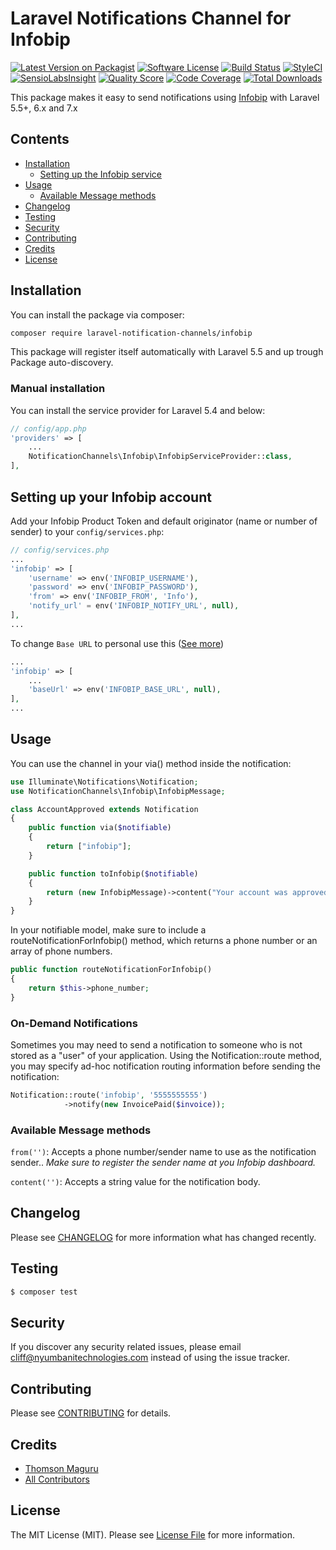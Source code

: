 # Laravel Notifications Channel for Infobip

[![Latest Version on Packagist](https://img.shields.io/packagist/v/laravel-notification-channels/Infobip.svg?style=flat-square)](https://packagist.org/packages/laravel-notification-channels/Infobip)
[![Software License](https://img.shields.io/badge/license-MIT-brightgreen.svg?style=flat-square)](LICENSE.md)
[![Build Status](https://img.shields.io/travis/laravel-notification-channels/Infobip/master.svg?style=flat-square)](https://travis-ci.org/laravel-notification-channels/Infobip)
[![StyleCI](https://styleci.io/repos/:style_ci_id/shield)](https://styleci.io/repos/:style_ci_id)
[![SensioLabsInsight](https://img.shields.io/sensiolabs/i/:sensio_labs_id.svg?style=flat-square)](https://insight.sensiolabs.com/projects/:sensio_labs_id)
[![Quality Score](https://img.shields.io/scrutinizer/g/laravel-notification-channels/Infobip.svg?style=flat-square)](https://scrutinizer-ci.com/g/laravel-notification-channels/Infobip)
[![Code Coverage](https://img.shields.io/scrutinizer/coverage/g/laravel-notification-channels/Infobip/master.svg?style=flat-square)](https://scrutinizer-ci.com/g/laravel-notification-channels/Infobip/?branch=master)
[![Total Downloads](https://img.shields.io/packagist/dt/laravel-notification-channels/Infobip.svg?style=flat-square)](https://packagist.org/packages/laravel-notification-channels/Infobip)

This package makes it easy to send notifications using [Infobip](https://www.infobip.com/) with Laravel 5.5+, 6.x and 7.x

## Contents

- [Installation](#installation)
	- [Setting up the Infobip service](#setting-up-the-Infobip-service)
- [Usage](#usage)
	- [Available Message methods](#available-message-methods)
- [Changelog](#changelog)
- [Testing](#testing)
- [Security](#security)
- [Contributing](#contributing)
- [Credits](#credits)
- [License](#license)


## Installation

You can install the package via composer:

``` bash
composer require laravel-notification-channels/infobip
```

This package will register itself automatically with Laravel 5.5 and up trough Package auto-discovery.

### Manual installation

You can install the service provider for Laravel 5.4 and below:

```php
// config/app.php
'providers' => [
    ...
    NotificationChannels\Infobip\InfobipServiceProvider::class,
],
```

## Setting up your Infobip account

Add your Infobip Product Token and default originator (name or number of sender) to your `config/services.php`:

```php
// config/services.php
...
'infobip' => [
    'username' => env('INFOBIP_USERNAME'),
    'password' => env('INFOBIP_PASSWORD'),
    'from' => env('INFOBIP_FROM', 'Info'),
    'notify_url' = env('INFOBIP_NOTIFY_URL', null),
],
...
```

To change `Base URL` to personal use this ([See more](https://dev.infobip.com/getting-started/base-url))

```php
...
'infobip' => [
    ...
    'baseUrl' => env('INFOBIP_BASE_URL', null),
],
...
```

## Usage

You can use the channel in your via() method inside the notification:

```php
use Illuminate\Notifications\Notification;
use NotificationChannels\Infobip\InfobipMessage;

class AccountApproved extends Notification
{
    public function via($notifiable)
    {
        return ["infobip"];
    }

    public function toInfobip($notifiable)
    {
        return (new InfobipMessage)->content("Your account was approved!");
    }
}
```

In your notifiable model, make sure to include a routeNotificationForInfobip() method, which returns a phone number or an array of phone numbers.

```php
public function routeNotificationForInfobip()
{
    return $this->phone_number;
}
```

### On-Demand Notifications
Sometimes you may need to send a notification to someone who is not stored as a "user" of your application. Using the Notification::route method, you may specify ad-hoc notification routing information before sending the notification:

```php
Notification::route('infobip', '5555555555')
            ->notify(new InvoicePaid($invoice));
```

### Available Message methods
`from('')`: Accepts a phone number/sender name to use as the notification sender.. *Make sure to register the sender name at you Infobip dashboard.*

`content('')`: Accepts a string value for the notification body.


## Changelog

Please see [CHANGELOG](CHANGELOG.md) for more information what has changed recently.

## Testing

``` bash
$ composer test
```

## Security

If you discover any security related issues, please email cliff@nyumbanitechnologies.com instead of using the issue tracker.

## Contributing

Please see [CONTRIBUTING](CONTRIBUTING.md) for details.

## Credits

- [Thomson Maguru](https://github.com/tomsgad)
- [All Contributors](../../contributors)

## License

The MIT License (MIT). Please see [License File](LICENSE.md) for more information.
